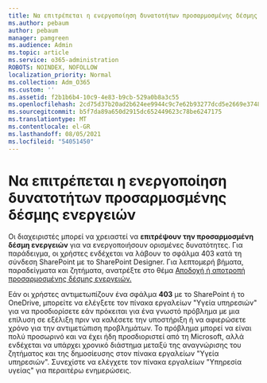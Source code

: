 ```yaml
---
title: Να επιτρέπεται η ενεργοποίηση δυνατοτήτων προσαρμοσμένης δέσμης ενεργειών
ms.author: pebaum
author: pebaum
manager: pamgreen
ms.audience: Admin
ms.topic: article
ms.service: o365-administration
ROBOTS: NOINDEX, NOFOLLOW
localization_priority: Normal
ms.collection: Adm_O365
ms.custom: ''
ms.assetid: f2b1b6b4-10c9-4e83-b9cb-529a0b8a3c55
ms.openlocfilehash: 2cd75d37b20ad2b624ee9944c9c7e62b93277dcd5e2669e3748647636d99e1b0
ms.sourcegitcommit: b5f7da89a650d2915dc652449623c78be6247175
ms.translationtype: MT
ms.contentlocale: el-GR
ms.lasthandoff: 08/05/2021
ms.locfileid: "54051450"
---
```

# <a name="allow-custom-script-to-enable-features"></a>Να επιτρέπεται η ενεργοποίηση δυνατοτήτων προσαρμοσμένης δέσμης ενεργειών

Οι διαχειριστές μπορεί να χρειαστεί να **επιτρέψουν την προσαρμοσμένη δέσμη ενεργειών** για να ενεργοποιήσουν ορισμένες δυνατότητες. Για παράδειγμα, οι χρήστες ενδέχεται να λάβουν το σφάλμα 403 κατά τη σύνδεση SharePoint με το SharePoint Designer. Για λεπτομερή βήματα, παραδείγματα και ζητήματα, ανατρέξτε στο θέμα [Αποδοχή ή αποτροπή προσαρμοσμένης δέσμης ενεργειών.](https://docs.microsoft.com/sharepoint/allow-or-prevent-custom-script)

Εάν οι χρήστες αντιμετωπίζουν ένα σφάλμα **403** με το SharePoint ή [](https://admin.microsoft.com/AdminPortal/Home#/servicehealth) το OneDrive, μπορείτε να ελέγξετε τον πίνακα εργαλείων "Υγεία υπηρεσιών" για να προσδιορίσετε εάν πρόκειται για ένα γνωστό πρόβλημα με μια επίλυση σε εξέλιξη πριν να καλέσετε την υποστήριξη ή να αφιερώσετε χρόνο για την αντιμετώπιση προβλημάτων. Το πρόβλημα μπορεί να είναι πολύ προσωρινό και να έχει ήδη προσδιοριστεί από τη Microsoft, αλλά ενδέχεται να υπάρχει χρονικό διάστημα μεταξύ της αναγνώρισης του ζητήματος και της δημοσίευσης στον πίνακα εργαλείων "Υγεία υπηρεσιών". Συνεχίστε να ελέγχετε τον πίνακα εργαλείων "Υπηρεσία υγείας" για περαιτέρω ενημερώσεις.


